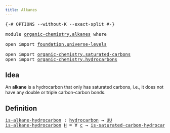 ```yaml
---
title: Alkanes
---
```


<pre class="Agda"><a id="33" class="Symbol">{-#</a> <a id="37" class="Keyword">OPTIONS</a> <a id="45" class="Pragma">--without-K</a> <a id="57" class="Pragma">--exact-split</a> <a id="71" class="Symbol">#-}</a>

<a id="76" class="Keyword">module</a> <a id="83" href="organic-chemistry.alkanes.html" class="Module">organic-chemistry.alkanes</a> <a id="109" class="Keyword">where</a>

<a id="116" class="Keyword">open</a> <a id="121" class="Keyword">import</a> <a id="128" href="foundation.universe-levels.html" class="Module">foundation.universe-levels</a>

<a id="156" class="Keyword">open</a> <a id="161" class="Keyword">import</a> <a id="168" href="organic-chemistry.saturated-carbons.html" class="Module">organic-chemistry.saturated-carbons</a>
<a id="204" class="Keyword">open</a> <a id="209" class="Keyword">import</a> <a id="216" href="organic-chemistry.hydrocarbons.html" class="Module">organic-chemistry.hydrocarbons</a>
</pre>
## Idea

An **alkane** is a hydrocarbon that only has saturated carbons, i.e., it does not have any double or triple carbon-carbon bonds.

## Definition

<pre class="Agda"><a id="is-alkane-hydrocarbon"></a><a id="414" href="organic-chemistry.alkanes.html#414" class="Function">is-alkane-hydrocarbon</a> <a id="436" class="Symbol">:</a> <a id="438" href="organic-chemistry.hydrocarbons.html#1564" class="Function">hydrocarbon</a> <a id="450" class="Symbol">→</a> <a id="452" href="foundation-core.universe-levels.html#235" class="Primitive">UU</a>
<a id="455" href="organic-chemistry.alkanes.html#414" class="Function">is-alkane-hydrocarbon</a> <a id="477" href="organic-chemistry.alkanes.html#477" class="Bound">H</a> <a id="479" class="Symbol">=</a> <a id="481" class="Symbol">∀</a> <a id="483" href="organic-chemistry.alkanes.html#483" class="Bound">c</a> <a id="485" class="Symbol">→</a> <a id="487" href="organic-chemistry.saturated-carbons.html#823" class="Function">is-saturated-carbon-hydrocarbon</a> <a id="519" href="organic-chemistry.alkanes.html#477" class="Bound">H</a> <a id="521" href="organic-chemistry.alkanes.html#483" class="Bound">c</a>
</pre>